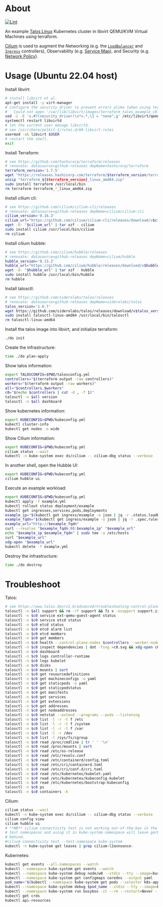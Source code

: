 # About

[![Lint](https://github.com/rgl/terraform-libvirt-talos/actions/workflows/lint.yml/badge.svg)](https://github.com/rgl/terraform-libvirt-talos/actions/workflows/lint.yml)

An example [Talos Linux](https://www.talos.dev) Kubernetes cluster in libvirt QEMU/KVM Virtual Machines using terraform.

[Cilium](https://cilium.io) is used to augment the Networking (e.g. the [`LoadBalancer`](https://cilium.io/use-cases/load-balancer/) and [`Ingress`](https://docs.cilium.io/en/stable/network/servicemesh/ingress/) controllers), Observability (e.g. [Service Map](https://cilium.io/use-cases/service-map/)), and Security (e.g. [Network Policy](https://cilium.io/use-cases/network-policy/)).

# Usage (Ubuntu 22.04 host)

Install libvirt:

```bash
# install libvirt et al.
apt-get install -y virt-manager
# configure the security_driver to prevent errors alike (when using terraform):
#   Could not open '/var/lib/libvirt/images/terraform_talos_example_c0.img': Permission denied'
sed -i -E 's,#?(security_driver)\s*=.*,\1 = "none",g' /etc/libvirt/qemu.conf
systemctl restart libvirtd
# let the current user manage libvirtd.
# see /usr/share/polkit-1/rules.d/60-libvirt.rules
usermod -aG libvirt $USER
# restart the shell.
exit
```

Install Terraform:

```bash
# see https://github.com/hashicorp/terraform/releases
# renovate: datasource=github-releases depName=hashicorp/terraform
terraform_version='1.7.5'
wget "https://releases.hashicorp.com/terraform/$terraform_version/terraform_${$terraform_version}_linux_amd64.zip"
unzip "terraform_${$terraform_version}_linux_amd64.zip"
sudo install terraform /usr/local/bin
rm terraform terraform_*_linux_amd64.zip
```

Install cilium cli:

```bash
# see https://github.com/cilium/cilium-cli/releases
# renovate: datasource=github-releases depName=cilium/cilium-cli
cilium_version='0.16.3'
cilium_url="https://github.com/cilium/cilium-cli/releases/download/v$cilium_version/cilium-linux-amd64.tar.gz"
wget -O- "$cilium_url" | tar xzf - cilium
sudo install cilium /usr/local/bin/cilium
rm cilium
```

Install cilium hubble:

```bash
# see https://github.com/cilium/hubble/releases
# renovate: datasource=github-releases depName=cilium/hubble
hubble_version='0.13.2'
hubble_url="https://github.com/cilium/hubble/releases/download/v$hubble_version/hubble-linux-amd64.tar.gz"
wget -O- "$hubble_url" | tar xzf - hubble
sudo install hubble /usr/local/bin/hubble
rm hubble
```

Install talosctl:

```bash
# see https://github.com/siderolabs/talos/releases
# renovate: datasource=github-releases depName=siderolabs/talos
talos_version='1.6.7'
wget https://github.com/siderolabs/talos/releases/download/v$talos_version/talosctl-linux-amd64
sudo install talosctl-linux-amd64 /usr/local/bin/talosctl
rm talosctl-linux-amd64
```

Install the talos image into libvirt, and initialize terraform:

```bash
./do init
```

Create the infrastructure:

```bash
time ./do plan-apply
```

Show talos information:

```bash
export TALOSCONFIG=$PWD/talosconfig.yml
controllers="$(terraform output -raw controllers)"
workers="$(terraform output -raw workers)"
all="$controllers,$workers"
c0="$(echo $controllers | cut -d , -f 1)"
talosctl -n $all version
talosctl -n $all dashboard
```

Show kubernetes information:

```bash
export KUBECONFIG=$PWD/kubeconfig.yml
kubectl cluster-info
kubectl get nodes -o wide
```

Show Cilium information:

```bash
export KUBECONFIG=$PWD/kubeconfig.yml
cilium status --wait
kubectl -n kube-system exec ds/cilium -- cilium-dbg status --verbose
```

In another shell, open the Hubble UI:

```bash
export KUBECONFIG=$PWD/kubeconfig.yml
cilium hubble ui
```

Execute an example workload:

```bash
export KUBECONFIG=$PWD/kubeconfig.yml
kubectl apply -f example.yml
kubectl rollout status deployment/example
kubectl get ingresses,services,pods,deployments
example_ip="$(kubectl get ingress/example -o json | jq -r .status.loadBalancer.ingress[0].ip)"
example_fqdn="$(kubectl get ingress/example -o json | jq -r .spec.rules[0].host)"
example_url="http://$example_fqdn"
curl --resolve "$example_fqdn:80:$example_ip" "$example_url"
echo "$example_ip $example_fqdn" | sudo tee -a /etc/hosts
curl "$example_url"
xdg-open "$example_url"
kubectl delete -f example.yml
```

Destroy the infrastructure:

```bash
time ./do destroy
```

# Troubleshoot

Talos:

```bash
# see https://www.talos.dev/v1.6/advanced/troubleshooting-control-plane/
talosctl -n $all support && rm -rf support && 7z x -osupport support.zip && code support
talosctl -n $c0 service ext-qemu-guest-agent status
talosctl -n $c0 service etcd status
talosctl -n $c0 etcd status
talosctl -n $c0 etcd alarm list
talosctl -n $c0 etcd members
talosctl -n $c0 get members
talosctl -n $c0 health --control-plane-nodes $controllers --worker-nodes $workers
talosctl -n $c0 inspect dependencies | dot -Tsvg >c0.svg && xdg-open c0.svg
talosctl -n $c0 dashboard
talosctl -n $c0 logs controller-runtime
talosctl -n $c0 logs kubelet
talosctl -n $c0 disks
talosctl -n $c0 mounts | sort
talosctl -n $c0 get resourcedefinitions
talosctl -n $c0 get machineconfigs -o yaml
talosctl -n $c0 get staticpods -o yaml
talosctl -n $c0 get staticpodstatus
talosctl -n $c0 get manifests
talosctl -n $c0 get services
talosctl -n $c0 get extensions
talosctl -n $c0 get addresses
talosctl -n $c0 get nodeaddresses
talosctl -n $c0 netstat --extend --programs --pods --listening
talosctl -n $c0 list -l -r -t f /etc
talosctl -n $c0 list -l -r -t f /system
talosctl -n $c0 list -l -r -t f /var
talosctl -n $c0 list -l -r /dev
talosctl -n $c0 list -l /sys/fs/cgroup
talosctl -n $c0 read /proc/cmdline | tr ' ' '\n'
talosctl -n $c0 read /proc/mounts | sort
talosctl -n $c0 read /etc/os-release
talosctl -n $c0 read /etc/resolv.conf
talosctl -n $c0 read /etc/containerd/config.toml
talosctl -n $c0 read /etc/cri/containerd.toml
talosctl -n $c0 read /etc/cri/conf.d/cri.toml
talosctl -n $c0 read /etc/kubernetes/kubelet.yaml
talosctl -n $c0 read /etc/kubernetes/kubeconfig-kubelet
talosctl -n $c0 read /etc/kubernetes/bootstrap-kubeconfig
talosctl -n $c0 ps
talosctl -n $c0 containers -k
```

Cilium:

```bash
cilium status --wait
kubectl -n kube-system exec ds/cilium -- cilium-dbg status --verbose
cilium config view
cilium hubble ui
# **NB** cilium connectivity test is not working out-of-the-box in the default
# test namespaces and using it in kube-system namespace will leave garbage
# behind.
#cilium connectivity test --test-namespace kube-system
kubectl -n kube-system get leases | grep cilium-l2announce-
```

Kubernetes:

```bash
kubectl get events --all-namespaces --watch
kubectl --namespace kube-system get events --watch
kubectl --namespace kube-system debug node/w0 --stdin --tty --image=busybox:1.36 -- cat /host/etc/resolv.conf
kubectl --namespace kube-system get configmaps coredns --output yaml
pod_name="$(kubectl --namespace kube-system get pods --selector k8s-app=kube-dns --output json | jq -r '.items[0].metadata.name')"
kubectl --namespace kube-system debug $pod_name --stdin --tty --image=busybox:1.36 --target=coredns -- sh -c 'cat /proc/$(pgrep coredns)/root/etc/resolv.conf'
kubectl --namespace kube-system run busybox -it --rm --restart=Never --image=busybox:1.36 -- nslookup -type=a talos.dev
kubectl get crds
kubectl api-resources
```
